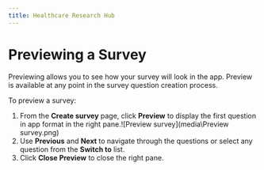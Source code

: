 ```yaml
---
title: Healthcare Research Hub
---
```

# Previewing a Survey

Previewing allows you to see how your survey will look in the app. Preview is available at any point in the survey question creation process.

To preview a survey:

1. From the **Create survey** page, click **Preview** to display the first question in app format in the right pane.![Preview survey](media\Preview survey.png)
2. Use **Previous** and **Next** to navigate through the questions or select any question from the **Switch to** list.
3. Click **Close Preview** to close the right pane.
